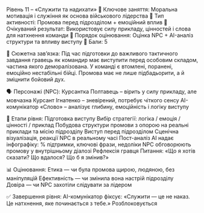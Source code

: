 Рівень 11 – «Служити та надихати»
🔸 Ключове заняття: Моральна мотивація і служіння як основа військового лідерства
🔸 Тип активності: Промова перед підрозділом + емоційний вплив
🔸 Очікуваний результат: Використовує силу прикладу, цінностей і слова для натхнення команди
🔸 Порядок оцінювання: Оцінка NPC + AI-аналіз структури та впливу виступу
🔸 Бали: 5

🧩 Сюжетна зав’язка:
Під час підготовки до важливого тактичного завдання гравець як командир має виступити перед особовим складом, частина якого деморалізована. У команді є втомлені, поранені, емоційно нестабільні бійці. Промова має не лише підбадьорити, а й зміцнити бойовий дух.

🗣️ Персонажі (NPC):
Курсантка Полтавець – вірить у силу прикладу, але мовчазна
Курсант Ігнатенко – зневірений, потребує чіткого сенсу
AI-комунікатор «Слово» – аналізує глибину, емоційність і логіку виступу

🎯 Етапи рівня:
Підготовка виступу
Вибір стратегії: логіка / емоція / цінності / приклад
Побудова структури промови з опорою на реальні приклади та місію підрозділу
Виступ перед підрозділом
Сценічна візуалізація, реакції NPC в реальному часі
Пост-аналіз
AI надає інфографіку: % підтримки, ключові фрази, недоліки
NPC обговорюють промову у внутрішньому діалозі
Рефлексія гравця
Питання: «Що я хотів сказати? Що вдалося? Що б я змінив?»

📊 Оцінювання:
Етика — чи була промова щирою, людяною, без маніпуляцій
Ефективність — чи змінила вона настрій підрозділу
Довіра — чи NPC захотіли слідувати за лідером

✅ Завершення рівня:
AI-комунікатор фіксує:
«Служити — це не наказ. Це натхнення, яке починається з тебе.»
Розблоковується